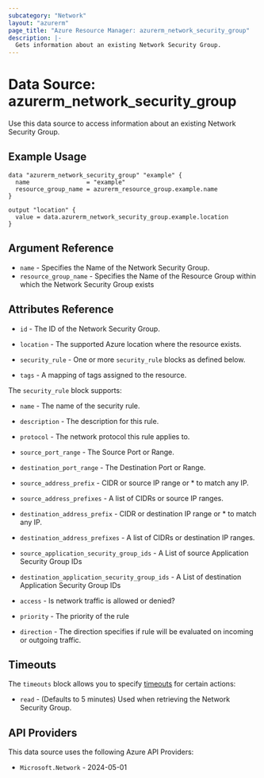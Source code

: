 ```yaml
---
subcategory: "Network"
layout: "azurerm"
page_title: "Azure Resource Manager: azurerm_network_security_group"
description: |-
  Gets information about an existing Network Security Group.
---
```


# Data Source: azurerm_network_security_group

Use this data source to access information about an existing Network Security Group.

## Example Usage

```hcl
data "azurerm_network_security_group" "example" {
  name                = "example"
  resource_group_name = azurerm_resource_group.example.name
}

output "location" {
  value = data.azurerm_network_security_group.example.location
}
```

## Argument Reference

* `name` - Specifies the Name of the Network Security Group.
* `resource_group_name` - Specifies the Name of the Resource Group within which the Network Security Group exists

## Attributes Reference

* `id` - The ID of the Network Security Group.

* `location` - The supported Azure location where the resource exists.

* `security_rule` - One or more `security_rule` blocks as defined below.

* `tags` - A mapping of tags assigned to the resource.

The `security_rule` block supports:

* `name` - The name of the security rule.

* `description` - The description for this rule.

* `protocol` - The network protocol this rule applies to.

* `source_port_range` - The Source Port or Range.

* `destination_port_range` - The Destination Port or Range.

* `source_address_prefix` - CIDR or source IP range or * to match any IP.

* `source_address_prefixes` - A list of CIDRs or source IP ranges.

* `destination_address_prefix` - CIDR or destination IP range or * to match any IP.

* `destination_address_prefixes` - A list of CIDRs or destination IP ranges.

* `source_application_security_group_ids` - A List of source Application Security Group IDs

* `destination_application_security_group_ids` - A List of destination Application Security Group IDs

* `access` - Is network traffic is allowed or denied?

* `priority` - The priority of the rule

* `direction` - The direction specifies if rule will be evaluated on incoming or outgoing traffic.

## Timeouts

The `timeouts` block allows you to specify [timeouts](https://developer.hashicorp.com/terraform/language/resources/configure#define-operation-timeouts) for certain actions:

* `read` - (Defaults to 5 minutes) Used when retrieving the Network Security Group.

## API Providers
<!-- This section is generated, changes will be overwritten -->
This data source uses the following Azure API Providers:

* `Microsoft.Network` - 2024-05-01
